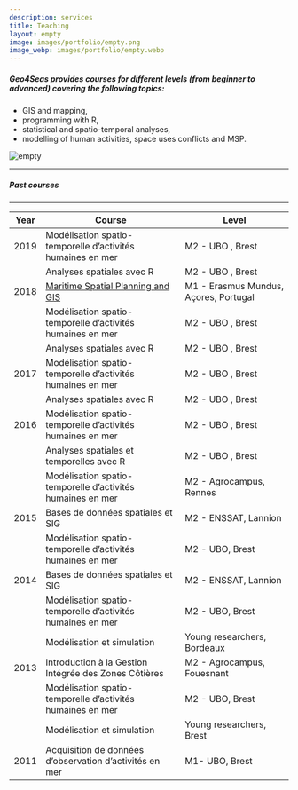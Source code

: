 ```yaml
---
description: services
title: Teaching
layout: empty
image: images/portfolio/empty.png
image_webp: images/portfolio/empty.webp
---
```




##### Geo4Seas provides courses for different levels (from beginner to advanced) covering the following topics:
- GIS and mapping, 
- programming with R, 
- statistical and spatio-temporal analyses, 
- modelling of human activities, space uses conflicts and MSP.



![empty](/../../images/portfolio/empty.webp)
  
_________________________  
##### Past courses
_________________________ 

  

| Year  	| Course                                                  	  | Level                      	|
|-------	|------------------------------------------------------------	|-----------------------------	|
| 2019  	| Modélisation spatio-temporelle d’activités humaines en mer 	| M2 - UBO , Brest            	|
|       	| Analyses spatiales avec R                                  	| M2 - UBO , Brest            	|
| 2018  	| [Maritime Spatial Planning and GIS](https://www.marinetraining.eu/content/emmcmsp-erasmus-mundus-master-course-maritime-spatial-planning)                          	| M1 - Erasmus Mundus, Açores, Portugal 	|
|       	| Modélisation spatio-temporelle d’activités humaines en mer 	| M2 - UBO , Brest            	|
|       	| Analyses spatiales avec R                                  	| M2 - UBO , Brest            	|
| 2017  	| Modélisation spatio-temporelle d’activités humaines en mer 	| M2 - UBO , Brest            	|
|       	| Analyses spatiales avec R                                  	| M2 - UBO , Brest            	|
| 2016  	| Modélisation spatio-temporelle d’activités humaines en mer 	| M2 - UBO , Brest            	|
|       	| Analyses spatiales et temporelles avec R                   	| M2 - UBO , Brest            	|
|       	| Modélisation spatio-temporelle d’activités humaines en mer 	| M2 - Agrocampus, Rennes     	|
| 2015  	| Bases de données spatiales et SIG                          	| M2 - ENSSAT, Lannion        	|
|       	| Modélisation spatio-temporelle d’activités humaines en mer 	| M2 - UBO, Brest             	|
| 2014  	| Bases de données spatiales et SIG                          	| M2 - ENSSAT, Lannion        	|
|       	| Modélisation spatio-temporelle d’activités humaines en mer 	| M2 - UBO, Brest             	|
|       	| Modélisation et simulation                                 	| Young researchers, Bordeaux 	|
| 2013  	| Introduction à la Gestion Intégrée des Zones Côtières      	| M2 - Agrocampus, Fouesnant  	|
|       	| Modélisation spatio-temporelle d’activités humaines en mer 	| M2 - UBO, Brest             	|
|       	| Modélisation et simulation                                 	| Young researchers, Brest    	|
| 2011  	| Acquisition de données d’observation d’activités en mer    	| M1- UBO, Brest              	|




